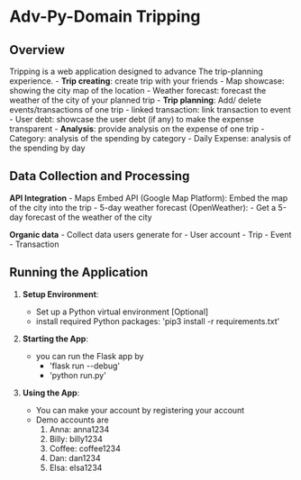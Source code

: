 # Adv-Py-Domain Tripping 

## Overview
Tripping is a web application designed to advance The trip-planning experience.
    - **Trip creating**: create trip with your friends
        - Map showcase: showing the city map of the location
        - Weather forecast: forecast the weather of the city of your planned trip
    - **Trip planning**: Add/ delete events/transactions of one trip
        - linked transaction: link transaction to event
        - User debt: showcase the user debt (if any) to make the expense transparent 
    -  **Analysis**: provide analysis on the expense of one trip
        - Category: analysis of the spending by category
        - Daily Expense: analysis of the spending by day

## Data Collection and Processing
**API Integration**
    - Maps Embed API (Google Map Platform):
        Embed the map of the city into the trip
    - 5-day weather forecast (OpenWeather):
        - Get a 5-day forecast of the weather of the city

**Organic data**
    - Collect data users generate for 
      - User account
      - Trip
      - Event
      - Transaction

## Running the Application
1. **Setup Environment**:
    - Set up a Python virtual environment [Optional]
    - install required Python packages: 'pip3 install -r requirements.txt'

2. **Starting the App**:
    - you can run the Flask app by
      - 'flask run --debug'
      - 'python run.py'

3. **Using the App**:
    - You can make your account by registering your account
    - Demo accounts are
        1. Anna: anna1234
        2. Billy: billy1234
        3. Coffee: coffee1234
        4. Dan: dan1234
        5. Elsa: elsa1234